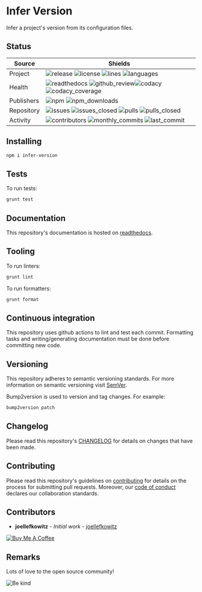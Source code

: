 # Infer Version

Infer a project's version from its configuration files.

## Status

| Source     | Shields                                                                                                                                       |
| ---------- | --------------------------------------------------------------------------------------------------------------------------------------------- |
| Project    | ![release][release_shield] ![license][license_shield] ![lines][lines_shield] ![languages][languages_shield]                                   |
| Health     | ![readthedocs][readthedocs_shield] ![github_review][github_review_shield]![codacy][codacy_shield] ![codacy_coverage][codacy_coverage_shield]  |
| Publishers | ![npm][npm_shield] ![npm_downloads][npm_downloads_shield]                                                                                     |
| Repository | ![issues][issues_shield] ![issues_closed][issues_closed_shield] ![pulls][pulls_shield] ![pulls_closed][pulls_closed_shield]                   |
| Activity   | ![contributors][contributors_shield] ![monthly_commits][monthly_commits_shield] ![last_commit][last_commit_shield]                            |

## Installing

```bash
npm i infer-version
```

## Tests

To run tests:

```bash
grunt test
```

## Documentation

This repository's documentation is hosted on [readthedocs][readthedocs].

## Tooling

To run linters:

```bash
grunt lint
```

To run formatters:

```bash
grunt format
```

## Continuous integration

This repository uses github actions to lint and test each commit. Formatting tasks and writing/generating documentation must be done before committing new code.

## Versioning

This repository adheres to semantic versioning standards.
For more information on semantic versioning visit [SemVer][semver].

Bump2version is used to version and tag changes.
For example:

```bash
bump2version patch
```

## Changelog

Please read this repository's [CHANGELOG](CHANGELOG.md) for details on changes that have been made.

## Contributing

Please read this repository's guidelines on [contributing](CONTRIBUTING.md) for details on the process for submitting pull requests. Moreover, our [code of conduct](CODE_OF_CONDUCT.md) declares our collaboration standards.

## Contributors

- **joellefkowitz** - _Initial work_ - [joellefkowitz][author]

[![Buy Me A Coffee][coffee_button]][author_coffee]

## Remarks

Lots of love to the open source community!

![Be kind][be_kind]

<!-- Project links -->

[readthedocs]: https://infer-version.readthedocs.io/en/latest/

<!-- External links -->

[semver]: http://semver.org/
[be_kind]: https://media.giphy.com/media/osAcIGTSyeovPq6Xph/giphy.gif

<!-- Contributor links -->

[author]: https://github.com/joellefkowitz
[author_coffee]: https://www.buymeacoffee.com/joellefkowitz
[coffee_button]: https://cdn.buymeacoffee.com/buttons/default-blue.png

<!-- Project shields -->

[release_shield]: https://img.shields.io/github/v/tag/joellefkowitz/infer-version
[license_shield]: https://img.shields.io/github/license/joellefkowitz/infer-version
[lines_shield]: https://img.shields.io/tokei/lines/github/joellefkowitz/infer-version
[languages_shield]: https://img.shields.io/github/languages/count/joellefkowitz/infer-version

<!-- Health shields -->

[readthedocs_shield]: https://img.shields.io/readthedocs/infer-version
[github_review_shield]: https://img.shields.io/github/workflow/status/JoelLefkowitz/infer-version/Review
[codacy_shield]: https://img.shields.io/codacy/grade/0bf54bb20a744bec9c3d36ac206a0f3d
[codacy_coverage_shield]: https://img.shields.io/codacy/coverage/0bf54bb20a744bec9c3d36ac206a0f3d

<!-- Publishers shields -->

[npm_shield]: https://img.shields.io/npm/v/infer-version
[npm_downloads_shield]: https://img.shields.io/npm/dw/infer-version

<!-- Repository shields -->

[issues_shield]: https://img.shields.io/github/issues/joellefkowitz/infer-version
[issues_closed_shield]: https://img.shields.io/github/issues-closed/joellefkowitz/infer-version
[pulls_shield]: https://img.shields.io/github/issues-pr/joellefkowitz/infer-version
[pulls_closed_shield]: https://img.shields.io/github/issues-pr-closed/joellefkowitz/infer-version

<!-- Activity shields -->

[contributors_shield]: https://img.shields.io/github/contributors/joellefkowitz/infer-version
[monthly_commits_shield]: https://img.shields.io/github/commit-activity/m/joellefkowitz/infer-version
[last_commit_shield]: https://img.shields.io/github/last-commit/joellefkowitz/infer-version
